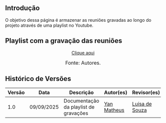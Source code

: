 ## Introdução

O objetivo dessa página é armazenar as reuniões gravadas ao longo do projeto através de uma playlist no Youtube.

## Playlist com a gravação das reuniões
<p style="text-align: center"><a href="https://www.youtube.com/watch?v=1ZlOacYxBDo&list=PLLWUvFk-8eapL5FB6mMvY3y0y_tqLEXji" target="blanket">Clique aqui</a></p>

<font size="3"><p style="text-align: center">Fonte: Autores.</p></font>

## Histórico de Versões

Versão  | Data | Descrição | Autor(es) | Revisor(es)
-------- | ------ | ------ | ---------- | ----------
1.0 | 09/09/2025 | Documentação da playlist de gravações | [Yan Matheus](https://github.com/Yanmatheus0812) | [Luísa de Souza](https://github.com/luisa12ll) 
